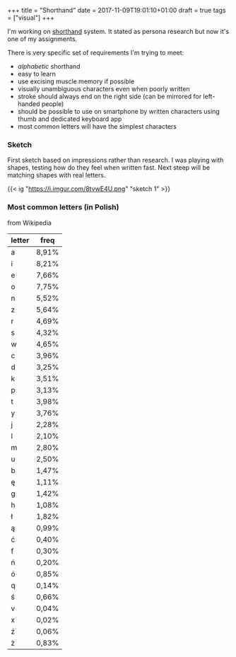 +++
title = "Shorthand"
date = 2017-11-09T19:01:10+01:00
draft = true
tags = ["visual"]
+++

I'm working on [shorthand](https://en.wikipedia.org/wiki/Shorthand#Classification) system. It stated as persona research
but now it's one of my assignments.

There is very specific set of requirements I'm trying to meet:

- *alphabetic* shorthand
- easy to learn
- use excising muscle memory if possible
- visually unambiguous characters even when poorly written
- stroke should always end on the right side (can be mirrored for left-handed people)
- should be possible to use on smartphone by written characters using thumb and dedicated keyboard app
- most common letters will have the simplest characters

### Sketch

First sketch based on impressions rather than research. I was playing
with shapes, testing how do they feel when written fast. Next steep will be
matching shapes with real letters.

{{< ig "https://i.imgur.com/8tvwE4U.png" "sketch 1" >}}

### Most common letters (in Polish)

from Wikipedia

| letter | freq  |
|--------|-------|
| a      | 8,91% |
| i      | 8,21% |
| e      | 7,66% |
| o      | 7,75% |
| n      | 5,52% |
| z      | 5,64% |
| r      | 4,69% |
| s      | 4,32% |
| w      | 4,65% |
| c      | 3,96% |
| d      | 3,25% |
| k      | 3,51% |
| p      | 3,13% |
| t      | 3,98% |
| y      | 3,76% |
| j      | 2,28% |
| l      | 2,10% |
| m      | 2,80% |
| u      | 2,50% |
| b      | 1,47% |
| ę      | 1,11% |
| g      | 1,42% |
| h      | 1,08% |
| ł      | 1,82% |
| ą      | 0,99% |
| ć      | 0,40% |
| f      | 0,30% |
| ń      | 0,20% |
| ó      | 0,85% |
| q      | 0,14% |
| ś      | 0,66% |
| v      | 0,04% |
| x      | 0,02% |
| ź      | 0,06% |
| ż      | 0,83% |
